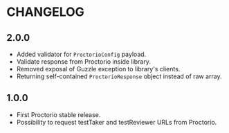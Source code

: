 CHANGELOG
=========

2.0.0
-----
- Added validator for `ProctorioConfig` payload.
- Validate response from Proctorio inside library.
- Removed exposal of Guzzle exception to library's clients.
- Returning self-contained `ProctorioResponse` object instead of raw array.

1.0.0
-----
- First Proctorio stable release.
- Possibility to request testTaker and testReviewer URLs from Proctorio.
